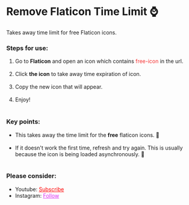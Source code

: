 # Remove Flaticon Time Limit ⌚
Takes away time limit for free Flaticon icons.

<h3>Steps for use: </h3>
<ol style="margin-bottom:10px;">
<li>Go to <b>Flaticon</b> and open an icon which contains <span style="color:#f52f2f;">free-icon</span> in the url.</li><br>
<li>Click <b>the icon</b> to take away time expiration of icon.</li><br>
<li>Copy the new icon that will appear.</li><br>
<li>Enjoy!</li><br>
</ol>


<h3>Key points:</h3>
<ul style="margin-bottom:10px;">
<li>This takes away the time limit for the <b>free</b> flaticon icons. 💸</li><br>
  <li>If it doesn't work the first time, refresh and try again. This is usually because the icon is being loaded asynchronously. 🔄</li><br>
</ul>

<h3>Please consider:</h3>
<ul>
<li>Youtube:  <a style="color:red;" target="_Blank" href="https://www.youtube.com/channel/UCinBnZ2BKAbCKA1w9lmFd0w">Subscribe</a></li>
<li>Instagram:  <a style="color:#dc2ef0;" target="_Blank" href="https://www.instagram.com/nyc.geahad.codes/">Follow</a></li>
</ul>
